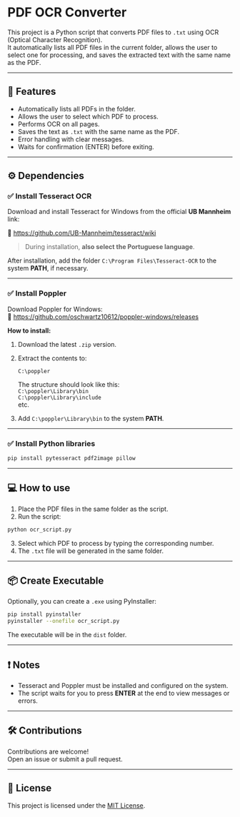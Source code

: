 
# PDF OCR Converter

This project is a Python script that converts PDF files to `.txt` using OCR (Optical Character Recognition).  
It automatically lists all PDF files in the current folder, allows the user to select one for processing, and saves the extracted text with the same name as the PDF.

---

## 🚀 Features

- Automatically lists all PDFs in the folder.
- Allows the user to select which PDF to process.
- Performs OCR on all pages.
- Saves the text as `.txt` with the same name as the PDF.
- Error handling with clear messages.
- Waits for confirmation (ENTER) before exiting.

---

## ⚙️ Dependencies

### ✅ Install Tesseract OCR

Download and install Tesseract for Windows from the official **UB Mannheim** link:

🔗 https://github.com/UB-Mannheim/tesseract/wiki

> During installation, **also select the Portuguese language**.

After installation, add the folder `C:\Program Files\Tesseract-OCR` to the system **PATH**, if necessary.

---

### ✅ Install Poppler

Download Poppler for Windows:  
🔗 https://github.com/oschwartz10612/poppler-windows/releases

**How to install:**

1. Download the latest `.zip` version.
2. Extract the contents to:  
   ```
   C:\poppler
   ```
   The structure should look like this:  
   `C:\poppler\Library\bin`  
   `C:\poppler\Library\include`  
   etc.

3. Add `C:\poppler\Library\bin` to the system **PATH**.

---

### ✅ Install Python libraries

```bash
pip install pytesseract pdf2image pillow
```

---

## 💻 How to use

1. Place the PDF files in the same folder as the script.
2. Run the script:

```bash
python ocr_script.py
```

3. Select which PDF to process by typing the corresponding number.
4. The `.txt` file will be generated in the same folder.

---

## 📦 Create Executable

Optionally, you can create a `.exe` using PyInstaller:

```bash
pip install pyinstaller
pyinstaller --onefile ocr_script.py
```

The executable will be in the `dist` folder.

---

## ❗ Notes

- Tesseract and Poppler must be installed and configured on the system.
- The script waits for you to press **ENTER** at the end to view messages or errors.

---

## 🛠️ Contributions

Contributions are welcome!  
Open an issue or submit a pull request.

---

## 📄 License

This project is licensed under the [MIT License](LICENSE).
